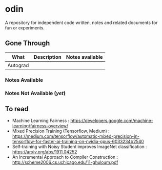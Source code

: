 # odin
A repository for independent code written, notes and related documents for fun or experiments.

## Gone Through

| What | Description | Notes available|
| ------- | ------- | ------- |
|Autograd | | |

### Notes Available

### Notes Not Available (_yet_)

## To read 

* Machine Learning Fairness : https://developers.google.com/machine-learning/fairness-overview/
* Mixed Precision Training (Tensorflow, Medium) : https://medium.com/tensorflow/automatic-mixed-precision-in-tensorflow-for-faster-ai-training-on-nvidia-gpus-6033234b2540
* Self-training with Noisy Student improves ImageNet classification : https://arxiv.org/abs/1911.04252
* An Incremental Approach to Compiler Construction : http://scheme2006.cs.uchicago.edu/11-ghuloum.pdf